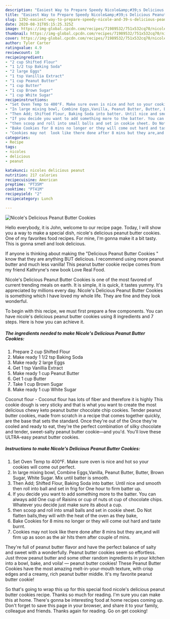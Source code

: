 ```yaml
---
description: "Easiest Way to Prepare Speedy Nicole&amp;#39;s Delicious Peanut Butter Cookies"
title: "Easiest Way to Prepare Speedy Nicole&amp;#39;s Delicious Peanut Butter Cookies"
slug: 1292-easiest-way-to-prepare-speedy-nicole-and-39-s-delicious-peanut-butter-cookies
date: 2020-08-31T05:15:25.325Z
image: https://img-global.cpcdn.com/recipes/71989532/751x532cq70/nicoles-delicious-peanut-butter-cookies-recipe-main-photo.jpg
thumbnail: https://img-global.cpcdn.com/recipes/71989532/751x532cq70/nicoles-delicious-peanut-butter-cookies-recipe-main-photo.jpg
cover: https://img-global.cpcdn.com/recipes/71989532/751x532cq70/nicoles-delicious-peanut-butter-cookies-recipe-main-photo.jpg
author: Tyler Carter
ratingvalue: 4.9
reviewcount: 10
recipeingredient:
- "2 cup Shifted Flour"
- "1 1/2 tsp Baking Soda"
- "2 large Eggs"
- "1 tsp Vanillia Extract"
- "1 cup Peanut Butter"
- "1 cup Butter"
- "1 cup Brown Sugar"
- "1 cup White Sugar"
recipeinstructions:
- "Set Oven Temp to 400°F. Make sure oven is nice and hot so your cookies will come out perfect."
- "In large mixing bowl, Combine Eggs,Vanilla, Peanut Butter, Butter, Brown Sugar, White Sugar. Mix until batter is smooth."
- "Then Add; Shifted Flour, Baking Soda into batter. Until nice and smooth then roll into ball and set in frig for One hour to firm batter up."
- "If you decide you want to add something more to the batter. You can always add One cup of Raisins or cup of nuts ot cup of chocolate chips. Whatever you decide just make sure its about a cup."
- "then scoop and roll into small balls and set in cookie sheet. Do Not flatten balls,they will with the heat of the oven as they bake,"
- "Bake Cookies for 8 mins no longer or they will come out hard and taste burnt."
- "Cookies may not  look like there done after 8 mins but they are,and will firm up as soon as the air hits them after couple of mins."
categories:
- Recipe
tags:
- nicoles
- delicious
- peanut

katakunci: nicoles delicious peanut 
nutrition: 217 calories
recipecuisine: American
preptime: "PT35M"
cooktime: "PT41M"
recipeyield: "2"
recipecategory: Lunch

---
```



![Nicole&#39;s Delicious Peanut Butter Cookies](https://img-global.cpcdn.com/recipes/71989532/751x532cq70/nicoles-delicious-peanut-butter-cookies-recipe-main-photo.jpg)

Hello everybody, it is John, welcome to our recipe page. Today, I will show you a way to make a special dish, nicole&#39;s delicious peanut butter cookies. One of my favorites food recipes. For mine, I'm gonna make it a bit tasty. This is gonna smell and look delicious.

If anyone is thinking about making the &#34;Delicious Peanut Butter Cookies &#34; know that they are anything BUT delicious. I recommend using more peanut butter and much less vanilla! This peanut butter cookie recipe comes from my friend Kathryne&#39;s new book Love Real Food.

Nicole&#39;s Delicious Peanut Butter Cookies is one of the most favored of current trending meals on earth. It is simple, it is quick, it tastes yummy. It's appreciated by millions every day. Nicole&#39;s Delicious Peanut Butter Cookies is something which I have loved my whole life. They are fine and they look wonderful.


To begin with this recipe, we must first prepare a few components. You can have nicole&#39;s delicious peanut butter cookies using 8 ingredients and 7 steps. Here is how you can achieve it.

<!--inarticleads1-->

##### The ingredients needed to make Nicole&#39;s Delicious Peanut Butter Cookies:

1. Prepare 2 cup Shifted Flour
1. Make ready 1 1/2 tsp Baking Soda
1. Make ready 2 large Eggs
1. Get 1 tsp Vanillia Extract
1. Make ready 1 cup Peanut Butter
1. Get 1 cup Butter
1. Take 1 cup Brown Sugar
1. Make ready 1 cup White Sugar


Coconut flour - Coconut flour has lots of fiber and therefore it is highly This cookie dough is very sticky and that is what you want to create the most delicious chewy keto peanut butter chocolate chip cookies. Tender peanut butter cookies, made from scratch in a recipe that comes together quickly, are the base that sets the standard. Once they&#39;re out of the Once they&#39;re cooled and ready to eat, they&#39;re the perfect combination of silky chocolate and tender, sweet-salty peanut butter cookie—and you&#39;d. You&#39;ll love these ULTRA-easy peanut butter cookies. 

<!--inarticleads2-->

##### Instructions to make Nicole&#39;s Delicious Peanut Butter Cookies:

1. Set Oven Temp to 400°F. Make sure oven is nice and hot so your cookies will come out perfect.
1. In large mixing bowl, Combine Eggs,Vanilla, Peanut Butter, Butter, Brown Sugar, White Sugar. Mix until batter is smooth.
1. Then Add; Shifted Flour, Baking Soda into batter. Until nice and smooth then roll into ball and set in frig for One hour to firm batter up.
1. If you decide you want to add something more to the batter. You can always add One cup of Raisins or cup of nuts ot cup of chocolate chips. Whatever you decide just make sure its about a cup.
1. then scoop and roll into small balls and set in cookie sheet. Do Not flatten balls,they will with the heat of the oven as they bake,
1. Bake Cookies for 8 mins no longer or they will come out hard and taste burnt.
1. Cookies may not  look like there done after 8 mins but they are,and will firm up as soon as the air hits them after couple of mins.


They&#39;re full of peanut butter flavor and have the perfect balance of salty and sweet with a wonderfully. Peanut butter cookies seem so effortless. Just throw peanut butter and some other random ingredients in your kitchen into a bowl, bake, and voila! — peanut butter cookies! These Peanut Butter Cookies have the most amazing melt-in-your-mouth texture, with crisp edges and a creamy, rich peanut butter middle. It&#39;s my favorite peanut butter cookie! 

So that's going to wrap this up for this special food nicole&#39;s delicious peanut butter cookies recipe. Thanks so much for reading. I'm sure you can make this at home. There's gonna be interesting food at home recipes coming up. Don't forget to save this page in your browser, and share it to your family, colleague and friends. Thanks again for reading. Go on get cooking!
